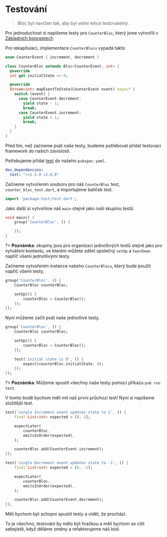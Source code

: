 # Testování

> Bloc byl navržen tak, aby byl velmi lehce testovatelný.

Pro jednoduchost si napíšeme testy pro `CounterBloc`, který jsme vytvořili v [Základních konceptech](cs/coreconcepts.md)

Pro rekapitulaci, implementace `CounterBlocu` vypadá takto

```dart
enum CounterEvent { increment, decrement }

class CounterBloc extends Bloc<CounterEvent, int> {
  @override
  int get initialState => 0;

  @override
  Stream<int> mapEventToState(CounterEvent event) async* {
    switch (event) {
      case CounterEvent.decrement:
        yield state - 1;
        break;
      case CounterEvent.increment:
        yield state + 1;
        break;
    }
  }
}
```

Před tím, než začneme psát naše testy, budeme potřebovat přidat testovací framework do našich závislostí.

Potřebujeme přidat [test](https://pub.dev/packages/test) do našeho `pubspec.yaml`.

```yaml
dev_dependencies:
  test: ">=1.3.0 <2.0.0"
```

Začneme vytvořením souboru pro náš `CounterBloc` test, `counter_bloc_test.dart`, a importujeme balíček test.

```dart
import 'package:test/test.dart';
```

Jako další si vytvoříme náš `main` stejně jako naši skupinu testů.

```dart
void main() {
    group('CounterBloc', () {

    });
}
```

?> **Poznámka**: skupiny jsou pro organizaci jednotlivých testů stejně jako pro vytváření kontextu, ve kterém můžete sdílet společný `setUp` a `tearDown` napříč všemi jednotlivými testy.

Začneme vytvořením instance našeho `CounterBlocu`, který bude použit napříč všemi testy.

```dart
group('CounterBloc', () {
    CounterBloc counterBloc;

    setUp(() {
        counterBloc = CounterBloc();
    });
});
```

Nyní můžeme začít psát naše jednotlivé testy.

```dart
group('CounterBloc', () {
    CounterBloc counterBloc;

    setUp(() {
        counterBloc = CounterBloc();
    });

    test('initial state is 0', () {
        expect(counterBloc.initialState, 0);
    });
});
```

?> **Poznámka**: Můžeme spustit všechny naše testy pomocí příkazu `pub run test`.

V tomto bodě bychom měli mít náš první průchozí test! Nyní si napíšeme složitější test.

```dart
test('single Increment event updates state to 1', () {
    final List<int> expected = [0, 1];

    expectLater(
        counterBloc,
        emitsInOrder(expected),
    );

    counterBloc.add(CounterEvent.increment);
});

test('single Decrement event updates state to -1', () {
    final List<int> expected = [0, -1];

    expectLater(
        counterBloc,
        emitsInOrder(expected),
    );

    counterBloc.add(CounterEvent.decrement);
});
```

Měli bychom být schopni spustit testy a vidět, že prochází.

To je všechno, testování by mělo být hračkou a měli bychom se cítit sebejistě, když děláme změny a refaktorujeme náš kód.
